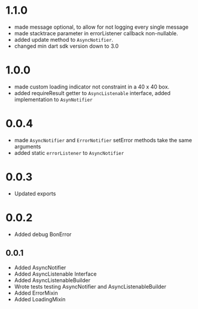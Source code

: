 # 1.1.0
 - made message optional, to allow for not logging every single message
 - made stacktrace parameter in errorListener callback non-nullable.
 - added update method to `AsyncNotifier`.
 - changed min dart sdk version down to 3.0
# 1.0.0
 - made custom loading indicator not constraint in a 40 x 40 box.
 - added requireResult getter to `AsyncListenable` interface, added implementation to `AsynNotifier`

# 0.0.4
 - made `AsyncNotifier` and `ErrorNotifier` setError methods take the same arguments
 - added static `errorListener` to `AsyncNotifier`
# 0.0.3
 - Updated exports

# 0.0.2
 - Added debug BonError

## 0.0.1

 - Added AsyncNotifier
 - Added AsyncListenable Interface
 - Added AsyncListenableBuilder
 - Wrote tests testing AsyncNotifier and AsyncListenableBuilder
 - Added ErrorMixin
 - Added LoadingMixin
